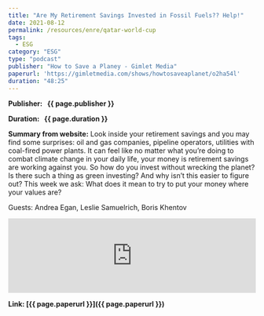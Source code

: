 ```yaml
---
title: "Are My Retirement Savings Invested in Fossil Fuels?? Help!"
date: 2021-08-12
permalink: /resources/enre/qatar-world-cup
tags:
  - ESG
category: "ESG"
type: "podcast"
publisher: "How to Save a Planey - Gimlet Media"
paperurl: 'https://gimletmedia.com/shows/howtosaveaplanet/o2ha54l'
duration: "48:25"
---
```


<!-- Google tag (gtag.js) -->
<script async src="https://www.googletagmanager.com/gtag/js?id=G-Q95WSVMDNZ"></script>
<script>
  window.dataLayer = window.dataLayer || [];
  function gtag(){dataLayer.push(arguments);}
  gtag('js', new Date());

  gtag('config', 'G-Q95WSVMDNZ');
</script>

**<span class="bold-podcast">Publisher: </span>&nbsp;<span class="text-podcast"> {{ page.publisher }}</span>**

**<span class="bold-podcast">Duration: </span>&nbsp;<span class="text-podcast"> {{ page.duration }}</span>**

**<span class="bold-podcast">Summary from website:</span>**
Look inside your retirement savings and you may find some surprises: oil and gas companies, pipeline operators, utilities with coal-fired power plants. It can feel like no matter what you’re doing to combat climate change in your daily life, your money is retirement savings are working against you. So how do you invest without wrecking the planet? Is there such a thing as green investing? And why isn’t this easier to figure out? This week we ask: What does it mean to try to put your money where your values are?

Guests: Andrea Egan, Leslie Samuelrich, Boris Khentov

<iframe scrolling="no" frameborder="0" width="100%" height="152" allowtransparency="true" allow="encrypted-media" src="https://open.spotify.com/embed/episode/5oWAhgTtzTZPOR03eRasuF"></iframe>

**<span class="small-podcast">Link:</span>&nbsp;<span class="links-podcast">[{{ page.paperurl }}]({{ page.paperurl }})</span>**